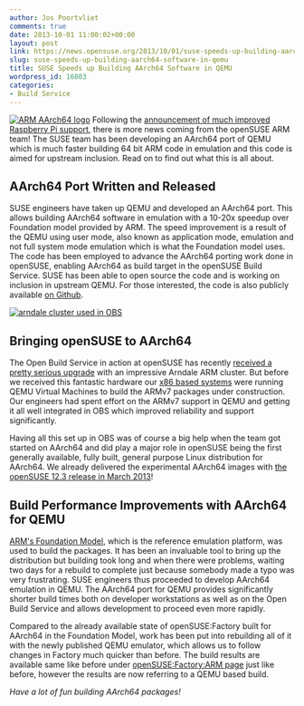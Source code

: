 ```yaml
---
author: Jos Poortvliet
comments: true
date: 2013-10-01 11:00:02+00:00
layout: post
link: https://news.opensuse.org/2013/10/01/suse-speeds-up-building-aarch64-software-in-qemu/
slug: suse-speeds-up-building-aarch64-software-in-qemu
title: SUSE Speeds up Building AArch64 Software in QEMU
wordpress_id: 16803
categories:
- Build Service
---
```


[![ARM AArch64 logo](//news.opensuse.org/wp-content/uploads/2013/09/1254383-arm-aarch-64.jpg)](//news.opensuse.org/wp-content/uploads/2013/09/1254383-arm-aarch-64.jpg)
Following the [announcement of much improved Raspberry Pi support](https://news.opensuse.org/2013/09/09/opensuse-arm-gets-new-raspberry-pi-images/), there is more news coming from the openSUSE ARM team! The SUSE team has been developing an AArch64 port of QEMU which is much faster building 64 bit ARM code in emulation and this code is aimed for upstream inclusion. Read on to find out what this is all about.<!-- more -->



## AArch64 Port Written and Released


SUSE engineers have taken up QEMU and developed an AArch64 port. This allows building AArch64 software in emulation with a 10-20x speedup over Foundation model provided by ARM. The speed improvement is a result of the QEMU using user mode, also known as application mode, emulation and not full system mode emulation which is what the Foundation model uses. The code has been employed to advance the AArch64 porting work done in openSUSE, enabling AArch64 as build target in the openSUSE Build Service. SUSE has been able to open source the code and is working on inclusion in upstream QEMU. For those interested, the code is also publicly available [on Github](https://github.com/openSUSE/qemu/commits/aarch64-work).

[![arndale cluster used in OBS](//news.opensuse.org/wp-content/uploads/2013/04/arndalecluster.jpg)](//news.opensuse.org/wp-content/uploads/2013/04/arndalecluster.jpg)


## Bringing openSUSE to AArch64


The Open Build Service in action at openSUSE has recently [received a pretty serious upgrade](https://news.opensuse.org/2013/04/15/about-armv7-progress-and-arming-for-aarch64-and/) with an impressive Arndale ARM cluster. But before we received this fantastic hardware our [x86 based systems](https://news.opensuse.org/2013/04/08/a-gust-of-fresh-build-power-suse-sponsors-new-hardware-for-the-open-build-service/) were running QEMU Virtual Machines to build the ARMv7 packages under construction. Our engineers had spent effort on the ARMv7 support in QEMU and getting it all well integrated in OBS which improved reliability and support significantly.

Having all this set up in OBS was of course a big help when the team got started on AArch64 and did play a major role in openSUSE being the first generally available, fully built, general purpose Linux distribution for AArch64. We already delivered the experimental AArch64 images with [the openSUSE 12.3 release in March 2013](https://news.opensuse.org/2013/03/13/opensuse-12-3-free-open-and-awesome/)!



## Build Performance Improvements with AArch64 for QEMU


[ARM's Foundation Model](//www.arm.com/products/tools/models/fast-models/foundation-model.php), which is the reference emulation platform, was used to build the packages. It has been an invaluable tool to bring up the distribution but building took long and when there were problems, waiting two days for a rebuild to complete just because somebody made a typo was very frustrating. SUSE engineers thus proceeded to develop AArch64 emulation in QEMU. The AArch64 port for QEMU provides significantly shorter build times both on developer workstations as well as on the Open Build Service and allows development to proceed even more rapidly.

Compared to the already available state of openSUSE:Factory built for AArch64 in the Foundation Model, work has been put into rebuilding all of it with the newly published QEMU emulator, which allows us to follow changes in Factory much quicker than before. The build results are available same like before under [openSUSE:Factory:ARM page](https://build.opensuse.org/project/show?project=openSUSE%3AFactory%3AARM) just like before, however the results are now referring to a QEMU based build.

_Have a lot of fun building AArch64 packages!_
